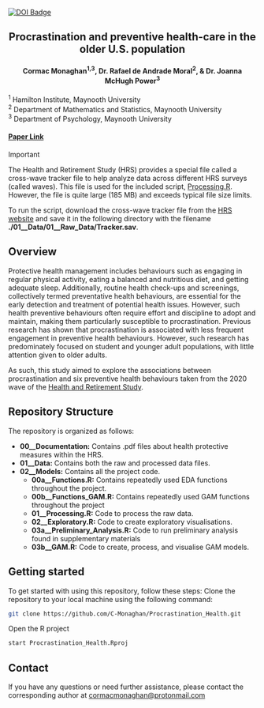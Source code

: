 <p align="left">
  <a href="https://doi.org/10.1016/j.ypmed.2024.108185" target="_blank">
    <img src="https://img.shields.io/badge/doi-10.1016/j.ypmed.2024.108185-yellow.svg" alt="DOI Badge">
  </a>
</p>

<h2 align = "center" > Procrastination and preventive health-care in the older U.S. population </h2>
<h4 align = "center"> Cormac Monaghan<sup>1,3</sup>, Dr. Rafael de Andrade Moral<sup>2</sup>, & Dr. Joanna McHugh Power<sup>3</sup> </h4>

<sup>1</sup> Hamilton Institute, Maynooth University  
<sup>2</sup> Department of Mathematics and Statistics, Maynooth University  
<sup>3</sup> Department of Psychology, Maynooth University

#### [Paper Link](https://doi.org/10.1016/j.ypmed.2024.108185)

> [!Important]
> The Health and Retirement Study (HRS) provides a special file called a cross-wave tracker file to help analyze data across different HRS surveys (called waves). This file is used for the included script, [Processing.R](https://github.com/C-Monaghan/Procrastination_Health/blob/main/02__Models/01__Processing.R). However, the file is quite large (185 MB) and exceeds typical file size limits.
>
> To run the script, download the cross-wave tracker file from the [HRS website](https://hrsdata.isr.umich.edu/data-products/cross-wave-tracker-file) and save it in the following directory with the filename **./01__Data/01__Raw_Data/Tracker.sav**.

## Overview
Protective health management includes behaviours such as engaging in regular physical activity, eating a balanced and nutritious diet, and getting adequate sleep. Additionally, routine health check-ups and screenings, collectively termed preventative health behaviours, are essential for the early detection and treatment of potential health issues. However, such health preventive behaviours often require effort and discipline to adopt and maintain, making them particularly susceptible to procrastination. Previous research has shown that procrastination is associated with less frequent engagement in preventive health behaviours. However, such research has predominately focused on student and younger adult populations, with little attention given to older adults.

As such, this study aimed to explore the associations between procrastination and six preventive health behaviours taken from the 2020 wave of the [Health and Retirement Study](https://hrs.isr.umich.edu/).

## Repository Structure
The repository is organized as follows:
- **00__Documentation:** Contains .pdf files about health protective measures within the HRS.
- **01__Data:** Contains both the raw and processed data files.
- **02__Models:** Contains all the project code.
  - **00a__Functions.R:** Contains repeatedly used EDA functions throughout the project.
  - **00b__Functions_GAM.R:** Contains repeatedly used GAM functions throughout the project
  - **01__Processing.R:** Code to process the raw data.
  - **02__Exploratory.R:** Code to create exploratory visualisations.
  - **03a__Preliminary_Analysis.R:** Code to run preliminary analysis found in supplementary materials
  - **03b__GAM.R:** Code to create, process, and visualise GAM models.

## Getting started
To get started with using this repository, follow these steps:
Clone the repository to your local machine using the following command:

```bash
git clone https://github.com/C-Monaghan/Procrastination_Health.git
```

Open the R project

```bash
start Procrastination_Health.Rproj
```

## Contact
If you have any questions or need further assistance, please contact the corresponding author at [cormacmonaghan@protonmail.com](mailto:cormacmonaghan@protonmail.com)
